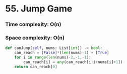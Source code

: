 # 55. Jump Game

### Time complexity: O(n)
### Space complexity: O(n)
```Python
def canJump(self, nums: List[int]) -> bool:
    can_reach = [False]*(len(nums)-1) + [True]
    for i in range(len(nums)-2,-1,-1):
        can_reach[i] = any(can_reach[i:i+nums[i]+1])
    return can_reach[0]
```
